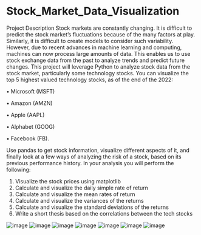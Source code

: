 # Stock_Market_Data_Visualization
Project Description
Stock markets are constantly changing. It is difficult to predict the stock market’s fluctuations because of the many factors at play. Similarly, it is difficult to create models to consider such variability. However, due to recent advances in machine learning and computing, machines can now process large amounts of data. This enables us to use stock exchange data from the past to analyze trends and predict future changes.
This project will leverage Python to analyze stock data from the stock market, particularly some technology stocks. You can visualize the top 5 highest valued technology stocks, as of the end of the 2022:  

•	Microsoft (MSFT)

•	Amazon (AMZN)

•	Apple (AAPL)

•	Alphabet (GOOG)

•	Facebook (FB).

Use pandas to get stock information, visualize different aspects of it, and finally look at a few ways of analyzing the risk of a stock, based on its previous performance history.
In your analysis you will perform the following:
1.	Visualize the stock prices using matplotlib
2.	Calculate and visualize the daily simple rate of return
3.	Calculate and visualize the mean rates of return 
4.	Calculate and visualize the variances of the returns
5.	Calculate and visualize the standard deviations of the returns
6.	Write a short thesis based on the correlations between the tech stocks

![image](https://user-images.githubusercontent.com/124485987/216902672-7c4aa1d9-506c-4bca-be7f-eae9b3bf59e5.png)
![image](https://user-images.githubusercontent.com/124485987/216902833-e354c0bb-1cb9-42ce-a80c-8fe159da9604.png)
![image](https://user-images.githubusercontent.com/124485987/216902995-b0e61644-3417-4734-8c71-9b5f90a1fe70.png)
![image](https://user-images.githubusercontent.com/124485987/216903071-2972fb70-f960-4ba8-b170-57f106941c04.png)
![image](https://user-images.githubusercontent.com/124485987/216903157-6780282a-6132-449e-89bd-c7868a6d89b8.png)
![image](https://user-images.githubusercontent.com/124485987/216903222-ea1dff40-3a7d-4209-ab8d-98ac0ebe6d1d.png)
![image](https://user-images.githubusercontent.com/124485987/216903320-8469bb80-450f-47ae-95ed-5e982571aa7b.png)

